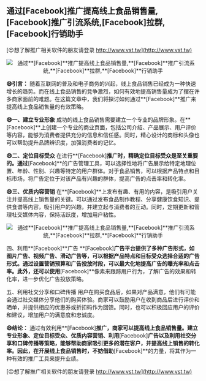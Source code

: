 ## **通过**[Facebook]**推广提高线上食品销售量,**[Facebook]**推广引流系统,**[Facebook]**拉群,**[Facebook]**行销助手**

[😍想了解推广相关软件的朋友请登录 http://www.vst.tw](http://www.vst.tw)

 <center><img src="https://vst.tw/MP4/tuiguang/png/1.png" alt="通过**[Facebook]**推广提高线上食品销售量,**[Facebook]**推广引流系统,**[Facebook]**拉群,**[Facebook]**行销助手"></center>

**😄引言：**
随着互联网的普及和电子商务的兴起，线上食品销售已经成为一种快速增长的趋势。而在线上食品销售的竞争激烈，如何有效地提高销售量成为了摆在许多商家面前的难题。在这篇文章中，我们将探讨如何通过**[Facebook]**推广来提高线上食品销售量的有效策略。

**😄一、建立专业形象**
成功的线上食品销售需要建立一个专业的品牌形象。在**[Facebook]**上创建一个专业的商业页面，包括公司介绍、产品展示、用户评价等内容，能够为消费者提供充分的信息和信任感。同时，精心设计的商标和头像也可以帮助提升品牌辨识度，加强消费者的记忆。

**😄二、定位目标受众**
在进行**[Facebook]**推广时，精确定位目标受众是至关重要的。通过**[Facebook]**的广告管理工具，可以选择性地将广告展示给特定地理位置、年龄、性别、兴趣等特定的用户群体。对于食品销售，可以根据产品特点和目标市场，将广告定位于对该产品有兴趣的群体，提高广告的点击率和转化率。

**😄三、优质内容营销**
在**[Facebook]**上发布有趣、有用的内容，是吸引用户关注并提高线上销售量的关键。可以通过发布食品制作教程、分享健康饮食知识、提供食谱等内容，吸引用户的兴趣，并建立起与消费者的互动。同时，定期更新和管理社交媒体内容，保持活跃度，增加用户粘性。

 <center><img src="https://vst.tw/MP4/tuiguang/png/8.png" alt="通过**[Facebook]**推广提高线上食品销售量,**[Facebook]**推广引流系统,**[Facebook]**拉群,**[Facebook]**行销助手"></center>

四、利用**[Facebook]**广告
**[Facebook]**广告平台提供了多种广告形式，如图片广告、视频广告、滑动广告等，可以根据产品特点和目标受众选择合适的广告形式。通过设置营销预算和广告投放时段，可以最大化地提高广告的曝光率和点击率。此外，还可以使用**[Facebook]**像素来跟踪用户行为，了解广告的效果和转化率，进一步优化广告投放策略。

五、利用社交分享和口碑传播
用户在购买食品后，如果对产品满意，他们有可能会通过社交媒体分享他们的购买体验。商家可以鼓励用户在收到商品后进行评价和晒单，并提供相应的优惠券或折扣码作为回馈。同时，也可以积极回应用户的评价和建议，增加用户的满意度和忠诚度。

**😄结论：**
通过有效利用**[Facebook]**推广，商家可以提高线上食品销售量。建立专业形象、定位目标受众、优质内容营销、利用**[Facebook]**广告以及利用社交分享和口碑传播等策略，能够帮助商家吸引更多的潜在客户，并提高线上销售的转化率。因此，在开展线上食品销售时，不妨借助**[Facebook]**的力量，将其作为一种有效的推广工具来提升业绩。

[😍想了解推广相关软件的朋友请登录 http://www.vst.tw](http://www.vst.tw)



